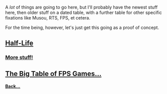 A *lot* of things are going to go here, but I'll probably have the newest stuff here, then older stuff on a dated table, with a further table for other specific fixations like Musou, RTS, FPS, et cetera.

For the time being, however, let's just get this going as a proof of concept.

## [Half-Life](games/fps/half-life.md)

### [More stuff!](olds.md)




## [The Big Table of FPS Games...](games/fps/fps-friday.md)

#### [Back...](index.md)
